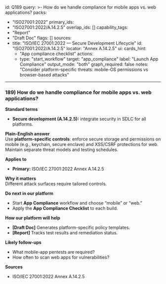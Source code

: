 id: Q189
query: >-
  How do we handle compliance for mobile apps vs. web applications?
packs:
  - "ISO27001:2022"
primary_ids:
  - "ISO27001:2022/A.14.2.5"
overlap_ids: []
capability_tags:
  - "Report"
  - "Draft Doc"
flags: []
sources:
  - title: "ISO/IEC 27001:2022 — Secure Development Lifecycle"
    id: "ISO27001:2022/A.14.2.5"
    locator: "Annex A.14.2.5"
ui:
  cards_hint:
    - "App compliance checklist"
  actions:
    - type: "start_workflow"
      target: "app_compliance"
      label: "Launch App Compliance"
output_mode: "both"
graph_required: false
notes: "Consider platform-specific threats: mobile-OS permissions vs browser-based attacks"
---
### 189) How do we handle compliance for mobile apps vs. web applications?

**Standard terms**  
- **Secure development (A.14.2.5):** integrate security in SDLC for all platforms.

**Plain-English answer**  
Use **platform-specific controls**: enforce secure storage and permissions on mobile (e.g., keychain, secure enclave) and XSS/CSRF protections for web. Maintain separate threat models and testing schedules.

**Applies to**  
- **Primary:** ISO/IEC 27001:2022 Annex A.14.2.5

**Why it matters**  
Different attack surfaces require tailored controls.

**Do next in our platform**  
- Start **App Compliance** workflow and choose “mobile” or “web.”  
- Apply the **App Compliance Checklist** to each build.

**How our platform will help**  
- **[Draft Doc]** Generates platform-specific policy templates.  
- **[Report]** Tracks test results and remediation status.

**Likely follow-ups**  
- What mobile-app pentests are required?  
- How often to scan web apps for vulnerabilities?

**Sources**  
- ISO/IEC 27001:2022 Annex A.14.2.5  
